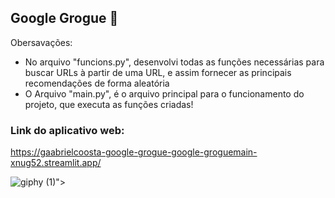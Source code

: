 ## Google Grogue :mag_right:

Obersavações:
  - No arquivo "funcions.py", desenvolvi todas as funções necessárias para buscar URLs à partir de uma URL, 
e assim fornecer as principais recomendações de forma aleatória 
  - O Arquivo "main.py", é o arquivo principal para o funcionamento do projeto, que executa as funções criadas!


### Link do aplicativo web:
https://gaabrielcoosta-google-grogue-google-groguemain-xnug52.streamlit.app/

![giphy (1)](https://user-images.githubusercontent.com/108695592/231829298-0d0d2dbd-7300-44b7-bc4f-c49a20eafd38.gif)">
